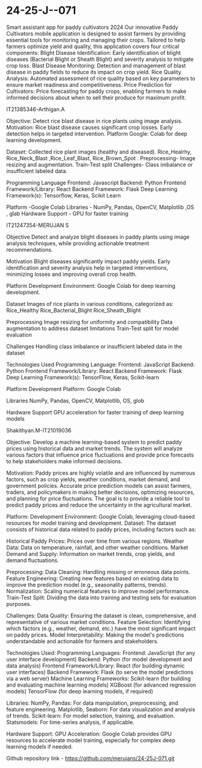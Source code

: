 # 24-25-J--071

Smart assistant app for paddy cultivators 2024 Our innovative Paddy Cultivators mobile application is designed to assist farmers by providing essential tools for monitoring and managing their crops. Tailored to help farmers optimize yield and quality, this application covers four critical components: Blight Disease Identification: Early identification of blight diseases (Bacterial Blight or Sheath Blight) and severity analysis to mitigate crop loss. Blast Disease Monitoring: Detection and management of blast disease in paddy fields to reduce its impact on crop yield. Rice Quality Analysis: Automated assessment of rice quality based on key parameters to ensure market readiness and competitiveness. Price Prediction for Cultivators: Price forecasting for paddy crops, enabling farmers to make informed decisions about when to sell their produce for maximum profit.

IT21385346-Arthigan.A

Objective: Detect rice blast disease in rice plants using image analysis.
Motivation: Rice blast disease causes significant crop losses. Early detection helps in targeted intervention.
Platform Google: Colab for deep learning development.

Dataset: Collected rice plant images (healthy and diseased). 
Rice_Healrhy, Rice_Neck_Blast ,Rice_Leaf_Blast, Rice_Brown_Spot .
Preprocessing- Image resizing and augmentation. Train-Test split Challenges- Class imbalance or insufficient labeled data.

Programming Language Frontend:
Javascript Backend: Python 
Frontend Framework/Library: React
Backend Framework: Flask Deep Learning
Framework(s): Tensorflow, Keras, Scikit Learn

Platform -Google Colab
Libraries - NumPy, Pandas, OpenCV, Matplotlib ,OS , glab 
Hardware Support - GPU for faster training

IT21247354-MERUJAN S

Objective
Detect and analyze blight diseases in paddy plants using image analysis techniques, while providing actionable treatment recommendations.

Motivation
Blight diseases significantly impact paddy yields. Early identification and severity analysis help in targeted interventions, minimizing losses and improving overall crop health.

Platform
Development Environment: Google Colab for deep learning development.

Dataset
Images of rice plants in various conditions, categorized as:
Rice_Healthy
Rice_Bacterial_Blight
Rice_Sheath_Blight

Preprocessing
Image resizing for uniformity and compatibility
Data augmentation to address dataset limitations
Train-Test split for model evaluation

Challenges
Handling class imbalance or insufficient labeled data in the dataset

Technologies Used
Programming Language:
Frontend: JavaScript
Backend: Python
Frontend Framework/Library: React
Backend Framework: Flask
Deep Learning Framework(s): TensorFlow, Keras, Scikit-learn

Platform
Development Platform: Google Colab

Libraries
NumPy, Pandas, OpenCV, Matplotlib, OS, glob

Hardware Support
GPU acceleration for faster training of deep learning models



Shakithyan.M-IT21019036

Objective:
Develop a machine learning-based system to predict paddy prices using historical data and market trends. The system will analyze various factors that influence price fluctuations and provide price forecasts to help stakeholders make informed decisions.

Motivation:
Paddy prices are highly volatile and are influenced by numerous factors, such as crop yields, weather conditions, market demand, and government policies. Accurate price prediction models can assist farmers, traders, and policymakers in making better decisions, optimizing resources, and planning for price fluctuations. The goal is to provide a reliable tool to predict paddy prices and reduce the uncertainty in the agricultural market.

Platform:
Development Environment: Google Colab, leveraging cloud-based resources for model training and development.
Dataset:
The dataset consists of historical data related to paddy prices, including factors such as:

Historical Paddy Prices: Prices over time from various regions.
Weather Data: Data on temperature, rainfall, and other weather conditions.
Market Demand and Supply: Information on market trends, crop yields, and demand fluctuations.


Preprocessing:
Data Cleaning: Handling missing or erroneous data points.
Feature Engineering: Creating new features based on existing data to improve the prediction model (e.g., seasonality patterns, trends).
Normalization: Scaling numerical features to improve model performance.
Train-Test Split: Dividing the data into training and testing sets for evaluation purposes.


Challenges:
Data Quality: Ensuring the dataset is clean, comprehensive, and representative of various market conditions.
Feature Selection: Identifying which factors (e.g., weather, demand, etc.) have the most significant impact on paddy prices.
Model Interpretability: Making the model's predictions understandable and actionable for farmers and stakeholders.


Technologies Used:
Programming Languages:
Frontend: JavaScript (for any user interface development)
Backend: Python (for model development and data analysis)
Frontend Framework/Library: React (for building dynamic user interfaces)
Backend Framework: Flask (to serve the model predictions via a web server)
Machine Learning Frameworks:
Scikit-learn (for building and evaluating machine learning models)
XGBoost (for advanced regression models)
TensorFlow (for deep learning models, if required)


Libraries:
NumPy, Pandas: For data manipulation, preprocessing, and feature engineering.
Matplotlib, Seaborn: For data visualization and analysis of trends.
Scikit-learn: For model selection, training, and evaluation.
Statsmodels: For time-series analysis, if applicable.


Hardware Support:
GPU Acceleration: Google Colab provides GPU resources to accelerate model training, especially for complex deep learning models if needed.


Github repository link - https://github.com/merujans/24-25J-071.git
